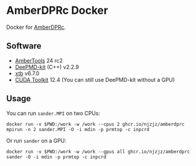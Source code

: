 # AmberDPRc Docker

Docker for [AmberDPRc](https://gitlab.com/RutgersLBSR/AmberDPRc).

## Software

- [AmberTools](https://ambermd.org/) 24 rc2
- [DeePMD-kit](https://github.com/deepmodeling/deepmd-kit) (C++) v2.2.9
- [xtb](https://github.com/grimme-lab/xtb) v6.7.0
- [CUDA Toolkit](https://docs.nvidia.com/cuda/cuda-toolkit-release-notes/) 12.4 (You can still use DeePMD-kit without a GPU)

## Usage

You can run `sander.MPI` on two CPUs:
```
docker run -v $PWD:/work -w /work --cpus 2 ghcr.io/njzjz/amberdprc mpirun -n 2 sander.MPI -O -i mdin -p prmtop -c inpcrd
```

Or run `sander` on a GPU:
```
docker run -v $PWD:/work -w /work --gpus all ghcr.io/njzjz/amberdprc sander -O -i mdin -p prmtop -c inpcrd
```
